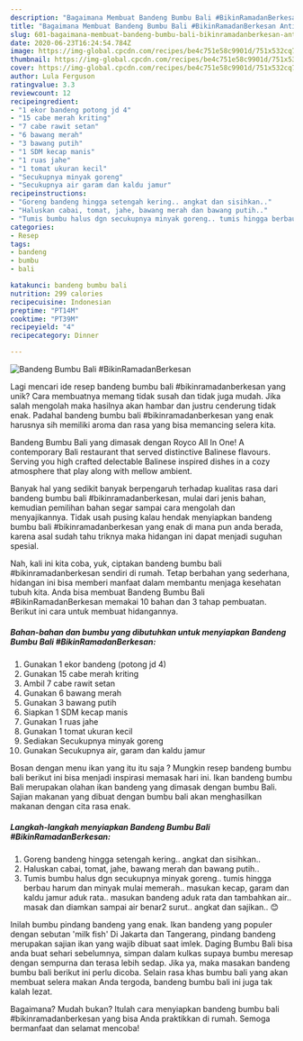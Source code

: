 ```yaml
---
description: "Bagaimana Membuat Bandeng Bumbu Bali #BikinRamadanBerkesan Anti Gagal"
title: "Bagaimana Membuat Bandeng Bumbu Bali #BikinRamadanBerkesan Anti Gagal"
slug: 601-bagaimana-membuat-bandeng-bumbu-bali-bikinramadanberkesan-anti-gagal
date: 2020-06-23T16:24:54.784Z
image: https://img-global.cpcdn.com/recipes/be4c751e58c9901d/751x532cq70/bandeng-bumbu-bali-bikinramadanberkesan-foto-resep-utama.jpg
thumbnail: https://img-global.cpcdn.com/recipes/be4c751e58c9901d/751x532cq70/bandeng-bumbu-bali-bikinramadanberkesan-foto-resep-utama.jpg
cover: https://img-global.cpcdn.com/recipes/be4c751e58c9901d/751x532cq70/bandeng-bumbu-bali-bikinramadanberkesan-foto-resep-utama.jpg
author: Lula Ferguson
ratingvalue: 3.3
reviewcount: 12
recipeingredient:
- "1 ekor bandeng potong jd 4"
- "15 cabe merah kriting"
- "7 cabe rawit setan"
- "6 bawang merah"
- "3 bawang putih"
- "1 SDM kecap manis"
- "1 ruas jahe"
- "1 tomat ukuran kecil"
- "Secukupnya minyak goreng"
- "Secukupnya air garam dan kaldu jamur"
recipeinstructions:
- "Goreng bandeng hingga setengah kering.. angkat dan sisihkan.."
- "Haluskan cabai, tomat, jahe, bawang merah dan bawang putih.."
- "Tumis bumbu halus dgn secukupnya minyak goreng.. tumis hingga berbau harum dan minyak mulai memerah.. masukan kecap, garam dan kaldu jamur aduk rata.. masukan bandeng aduk rata dan tambahkan air.. masak dan diamkan sampai air benar2 surut.. angkat dan sajikan.. 😊"
categories:
- Resep
tags:
- bandeng
- bumbu
- bali

katakunci: bandeng bumbu bali 
nutrition: 299 calories
recipecuisine: Indonesian
preptime: "PT14M"
cooktime: "PT39M"
recipeyield: "4"
recipecategory: Dinner

---
```



![Bandeng Bumbu Bali #BikinRamadanBerkesan](https://img-global.cpcdn.com/recipes/be4c751e58c9901d/751x532cq70/bandeng-bumbu-bali-bikinramadanberkesan-foto-resep-utama.jpg)

Lagi mencari ide resep bandeng bumbu bali #bikinramadanberkesan yang unik? Cara membuatnya memang tidak susah dan tidak juga mudah. Jika salah mengolah maka hasilnya akan hambar dan justru cenderung tidak enak. Padahal bandeng bumbu bali #bikinramadanberkesan yang enak harusnya sih memiliki aroma dan rasa yang bisa memancing selera kita.

Bandeng Bumbu Bali yang dimasak dengan Royco All In One! A contemporary Bali restaurant that served distinctive Balinese flavours. Serving you high crafted delectable Balinese inspired dishes in a cozy atmosphere that play along with mellow ambient.

Banyak hal yang sedikit banyak berpengaruh terhadap kualitas rasa dari bandeng bumbu bali #bikinramadanberkesan, mulai dari jenis bahan, kemudian pemilihan bahan segar sampai cara mengolah dan menyajikannya. Tidak usah pusing kalau hendak menyiapkan bandeng bumbu bali #bikinramadanberkesan yang enak di mana pun anda berada, karena asal sudah tahu triknya maka hidangan ini dapat menjadi suguhan spesial.


Nah, kali ini kita coba, yuk, ciptakan bandeng bumbu bali #bikinramadanberkesan sendiri di rumah. Tetap berbahan yang sederhana, hidangan ini bisa memberi manfaat dalam membantu menjaga kesehatan tubuh kita. Anda bisa membuat Bandeng Bumbu Bali #BikinRamadanBerkesan memakai 10 bahan dan 3 tahap pembuatan. Berikut ini cara untuk membuat hidangannya.

<!--inarticleads1-->

##### Bahan-bahan dan bumbu yang dibutuhkan untuk menyiapkan Bandeng Bumbu Bali #BikinRamadanBerkesan:

1. Gunakan 1 ekor bandeng (potong jd 4)
1. Gunakan 15 cabe merah kriting
1. Ambil 7 cabe rawit setan
1. Gunakan 6 bawang merah
1. Gunakan 3 bawang putih
1. Siapkan 1 SDM kecap manis
1. Gunakan 1 ruas jahe
1. Gunakan 1 tomat ukuran kecil
1. Sediakan Secukupnya minyak goreng
1. Gunakan Secukupnya air, garam dan kaldu jamur


Bosan dengan menu ikan yang itu itu saja ? Mungkin resep bandeng bumbu bali berikut ini bisa menjadi inspirasi memasak hari ini. Ikan bandeng bumbu Bali merupakan olahan ikan bandeng yang dimasak dengan bumbu Bali. Sajian makanan yang dibuat dengan bumbu bali akan menghasilkan makanan dengan cita rasa enak. 

<!--inarticleads2-->

##### Langkah-langkah menyiapkan Bandeng Bumbu Bali #BikinRamadanBerkesan:

1. Goreng bandeng hingga setengah kering.. angkat dan sisihkan..
1. Haluskan cabai, tomat, jahe, bawang merah dan bawang putih..
1. Tumis bumbu halus dgn secukupnya minyak goreng.. tumis hingga berbau harum dan minyak mulai memerah.. masukan kecap, garam dan kaldu jamur aduk rata.. masukan bandeng aduk rata dan tambahkan air.. masak dan diamkan sampai air benar2 surut.. angkat dan sajikan.. 😊


Inilah bumbu pindang bandeng yang enak. Ikan bandeng yang populer dengan sebutan &#39;milk fish&#39; Di Jakarta dan Tangerang, pindang bandeng merupakan sajian ikan yang wajib dibuat saat imlek. Daging Bumbu Bali bisa anda buat sehari sebelumnya, simpan dalam kulkas supaya bumbu meresap dengan sempurna dan terasa lebih sedap. Jika ya, maka masakan bandeng bumbu bali berikut ini perlu dicoba. Selain rasa khas bumbu bali yang akan membuat selera makan Anda tergoda, bandeng bumbu bali ini juga tak kalah lezat. 

Bagaimana? Mudah bukan? Itulah cara menyiapkan bandeng bumbu bali #bikinramadanberkesan yang bisa Anda praktikkan di rumah. Semoga bermanfaat dan selamat mencoba!
